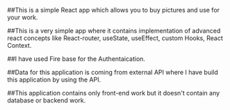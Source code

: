 ##This is a simple React app which allows you to buy pictures and use for your work.

##This is a very simple app where it contains implementation of advanced react concepts like React-router, useState, useEffect, custom Hooks, React Context.

##I have used Fire base for the Authentaication.

##Data for this application is coming from external API where I have build this application by using the API.

##This application contains only front-end work but it doesn't contain any database or backend work.
